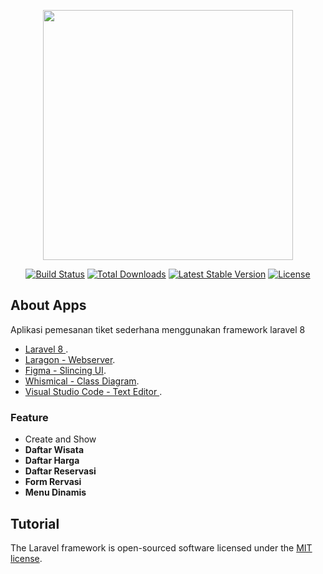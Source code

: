 <p align="center"><a href="https://laravel.com" target="_blank"><img src="https://raw.githubusercontent.com/laravel/art/master/logo-lockup/5%20SVG/2%20CMYK/1%20Full%20Color/laravel-logolockup-cmyk-red.svg" width="400"></a></p>

<p align="center">
<a href="https://travis-ci.org/laravel/framework"><img src="https://travis-ci.org/laravel/framework.svg" alt="Build Status"></a>
<a href="https://packagist.org/packages/laravel/framework"><img src="https://img.shields.io/packagist/dt/laravel/framework" alt="Total Downloads"></a>
<a href="https://packagist.org/packages/laravel/framework"><img src="https://img.shields.io/packagist/v/laravel/framework" alt="Latest Stable Version"></a>
<a href="https://packagist.org/packages/laravel/framework"><img src="https://img.shields.io/packagist/l/laravel/framework" alt="License"></a>
</p>

## About Apps

Aplikasi pemesanan tiket sederhana menggunakan framework laravel 8

- [Laravel 8 ](https://laravel.com/docs).
- [Laragon - Webserver](https://laragon.org/).
- [Figma - Slincing UI](https://www.figma.com/).
- [ Whismical - Class Diagram](https://whimsical.com/).
- [Visual Studio Code - Text Editor ](https://code.visualstudio.com/).

### Feature
- Create and Show 
- **Daftar Wisata**
- **Daftar Harga**
- **Daftar Reservasi**
- **Form Rervasi**
- **Menu Dinamis**

## Tutorial 

The Laravel framework is open-sourced software licensed under the [MIT license](https://opensource.org/licenses/MIT).
